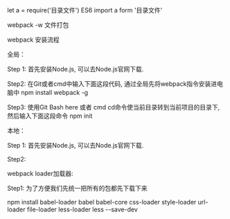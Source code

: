 

let a = require('目录文件')    ES6 import a form '目录文件'


webpack -w 文件打包


webpack 安装流程 

全局：

Step 1: 首先安装Node.js, 可以去Node.js官网下载.

Step2: 在Git或者cmd中输入下面这段代码, 通过全局先将webpack指令安装进电脑中
npm install webpack -g

Step3: 使用Git Bash here 或者 cmd cd命令使当前目录转到当前项目的目录下, 然后输入下面这段命令
npm init

本地：

Step 1: 首先安装Node.js, 可以去Node.js官网下载.

Step2:

webpack loader加载器:

Step1: 为了方便我们先统一把所有的包都先下载下来

npm install babel-loader babel babel-core css-loader style-loader  url-loader file-loader less-loader less  --save-dev 


